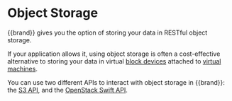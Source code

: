 # Object Storage

{{brand}} gives you the option of storing your data in RESTful object storage.

If your application allows it, using object storage is often a cost-effective alternative to storing your data in virtual [block devices](../openstack/cinder/index.md) attached to [virtual machines](../openstack/nova/index.md).

You can use two different APIs to interact with object storage in {{brand}}: the [S3 API](s3/index.md), and the [OpenStack Swift API](swift/index.md).
